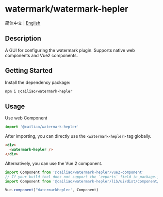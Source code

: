 # watermark/watermark-hepler

简体中文 | [English](readme/README-zh-cn.md)

## Description

A GUI for configuring the watermark plugin. Supports native web components and Vue2 components.

## Getting Started

Install the dependency package:

```bash
npm i @cailiao/watermark-hepler
```

## Usage

Use web Component

```javascript
import '@cailiao/watermark-hepler'
```

After importing, you can directly use the `<watermark-hepler>` tag globally.

```html
<div>
  <watermark-hepler />
</div>
```

Alternatively, you can use the Vue 2 component.

```javascript
import Component from '@cailiao/watermark-hepler/vue2-component'
// If your build tool does not support the `exports` field in package.json, you can also directly import the file.
import Component from '@cailiao/watermark-hepler/lib/ui/dist/Component/watermarkHeplerUI.esm.browser.min.js'

Vue.component('WatermarkHepler', Component)
```
